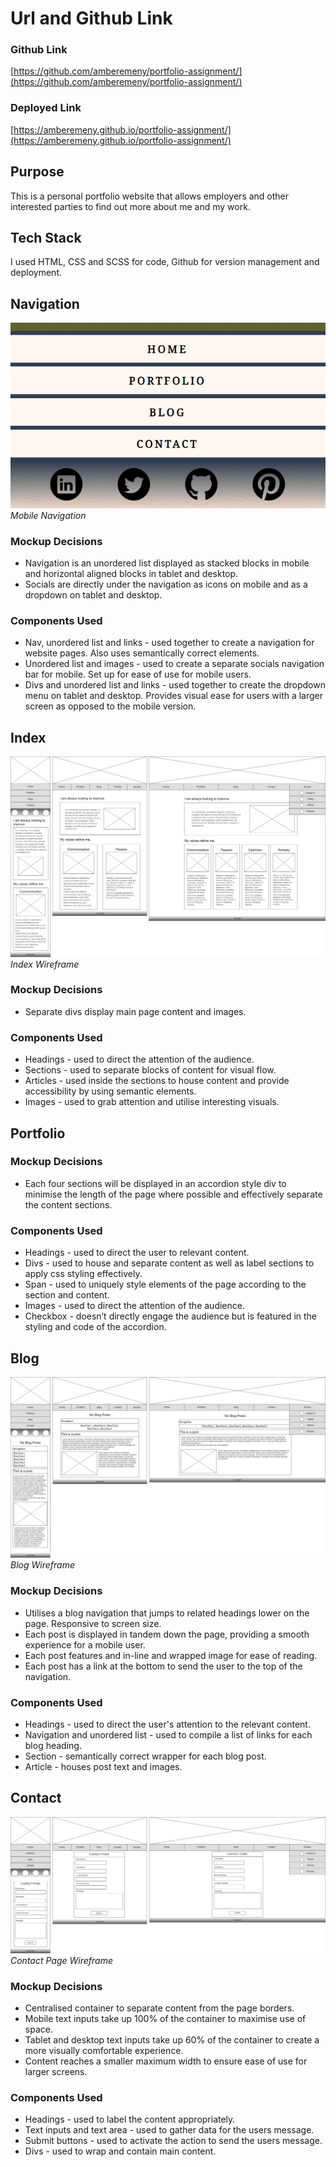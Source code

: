 # Url and Github Link
### Github Link
[https://github.com/amberemeny/portfolio-assignment/](https://github.com/amberemeny/portfolio-assignment/)
### Deployed Link
[https://amberemeny.github.io/portfolio-assignment/](https://amberemeny.github.io/portfolio-assignment/)

## Purpose 
This is a personal portfolio website that allows employers and other interested parties to find out more about me and my work.

## Tech Stack
I used HTML, CSS and SCSS for code, Github for version management and deployment.

## Navigation
![Mobile Navigation](https://github.com/amberemeny/portfolio-assignment/blob/master/presentation/narrow-nav.png?raw=true)
*Mobile Navigation*
### Mockup Decisions
-   Navigation is an unordered list displayed as stacked blocks in mobile and horizontal aligned blocks in tablet and desktop.    
-   Socials are directly under the navigation as icons on mobile and as a dropdown on tablet and desktop.
    
### Components Used
-   Nav, unordered list and links - used together to create a navigation for website pages. Also uses semantically correct elements.    
-   Unordered list and images - used to create a separate socials navigation bar for mobile. Set up for ease of use for mobile users.    
-   Divs and unordered list and links - used together to create the dropdown menu on tablet and desktop. Provides visual ease for users with a larger screen as opposed to the mobile version. 

## Index
![Index Wireframe](https://github.com/amberemeny/portfolio-assignment/blob/master/wireframes/Index%20Wireframe.png?raw=true)
*Index Wireframe*
### Mockup Decisions
-   Separate divs display main page content and images.

### Components Used
-   Headings - used to direct the attention of the audience.    
-   Sections - used to separate blocks of content for visual flow.    
-   Articles - used inside the sections to house content and provide accessibility by using semantic elements.    
-   Images - used to grab attention and utilise interesting visuals.
    
## Portfolio
### Mockup Decisions
-   Each four sections will be displayed in an accordion style div to minimise the length of the page where possible and effectively separate the content sections.
    
### Components Used
-   Headings - used to direct the user to relevant content.    
-   Divs - used to house and separate content as well as label sections to apply css styling effectively.    
-   Span - used to uniquely style elements of the page according to the section and content.    
-   Images - used to direct the attention of the audience.    
-   Checkbox - doesn’t directly engage the audience but is featured in the styling and code of the accordion.

## Blog
![Blog Wireframe](https://github.com/amberemeny/portfolio-assignment/blob/master/wireframes/Blog%20Wireframe.png?raw=true)
*Blog Wireframe*
### Mockup Decisions
-   Utilises a blog navigation that jumps to related headings lower on the page. Responsive to screen size.    
-   Each post is displayed in tandem down the page, providing a smooth experience for a mobile user.    
-   Each post features and in-line and wrapped image for ease of reading.    
-   Each post has a link at the bottom to send the user to the top of the navigation.
    
### Components Used
-   Headings - used to direct the user's attention to the relevant content.    
-   Navigation and unordered list - used to compile a list of links for each blog heading.    
-   Section - semantically correct wrapper for each blog post.    
-   Article - houses post text and images.

## Contact
![Contact Page Wireframe](https://github.com/amberemeny/portfolio-assignment/blob/master/wireframes/Contact%20Wireframe.png?raw=true)
*Contact Page Wireframe*
### Mockup Decisions
-   Centralised container to separate content from the page borders.    
-   Mobile text inputs take up 100% of the container to maximise use of space.    
-   Tablet and desktop text inputs take up 60% of the container to create a more visually comfortable experience.    
-   Content reaches a smaller maximum width to ensure ease of use for larger screens.
    
### Components Used
-   Headings - used to label the content appropriately.    
-   Text inputs and text area - used to gather data for the users message. 
-   Submit buttons - used to activate the action to send the users message.    
-   Divs - used to wrap and contain main content.

